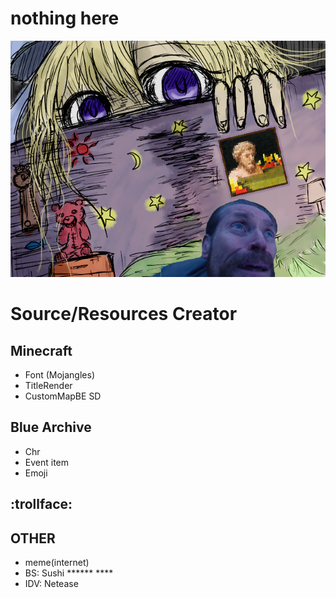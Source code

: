 # nothing here

![icon](assets/imgs/63.png)

# Source/Resources Creator

## Minecraft

- Font (Mojangles)
- TitleRender
- CustomMapBE SD

## Blue Archive

- Chr
- Event item
- Emoji

## :trollface:

## OTHER

- meme(internet)
- BS: Sushi \*\*\*\*\*\* \*\*\*\*
- IDV: Netease
